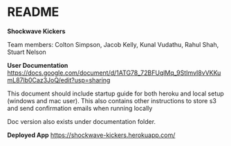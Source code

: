 # README

**Shockwave Kickers**

Team members: Colton Simpson, Jacob Kelly, Kunal Vudathu, Rahul Shah, Stuart Nelson

**User Documentation**
https://docs.google.com/document/d/1ATG78_72BFUqlMq_9StImvI8vVKKumL87lb0Caz3JoQ/edit?usp=sharing

This document should include startup guide for both heroku and local setup (windows and mac user). This also contains other instructions to store s3 and send confirmation emails when running locally

Doc version also exists under documentation folder.

**Deployed App**
https://shockwave-kickers.herokuapp.com/

